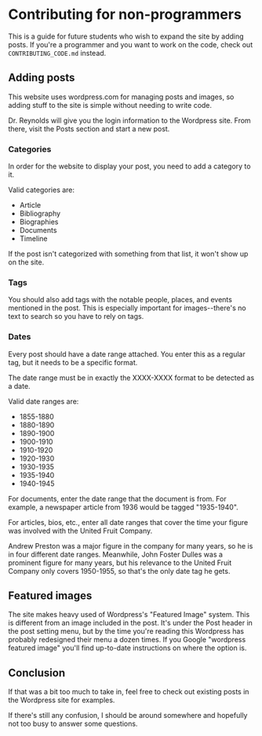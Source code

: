 # Contributing for non-programmers

This is a guide for future students who wish to expand the site by adding posts. If you're a programmer and you want to work on the code, check out `CONTRIBUTING_CODE.md` instead.

## Adding posts

This website uses wordpress.com for managing posts and images, so adding stuff to the site is simple without needing to write code.

Dr. Reynolds will give you the login information to the Wordpress site. From there, visit the Posts section and start a new post.

### Categories

In order for the website to display your post, you need to add a category to it.

Valid categories are:

- Article
- Bibliography
- Biographies
- Documents
- Timeline

If the post isn't categorized with something from that list, it won't show up on the site.

### Tags

You should also add tags with the notable people, places, and events mentioned in the post. This is especially important for images--there's no text to search so you have to rely on tags.

### Dates

Every post should have a date range attached. You enter this as a regular tag, but it needs to be a specific format.

The date range must be in exactly the XXXX-XXXX format to be detected as a date.

Valid date ranges are:

- 1855-1880
- 1880-1890
- 1890-1900
- 1900-1910
- 1910-1920
- 1920-1930
- 1930-1935
- 1935-1940
- 1940-1945

For documents, enter the date range that the document is from. For example, a newspaper article from 1936 would be tagged "1935-1940".

For articles, bios, etc., enter all date ranges that cover the time your figure was involved with the United Fruit Company.

Andrew Preston was a major figure in the company for many years, so he is in four different date ranges. Meanwhile, John Foster Dulles was a prominent figure for many years, but his relevance to the United Fruit Company only covers 1950-1955, so that's the only date tag he gets.

## Featured images

The site makes heavy used of Wordpress's "Featured Image" system. This is different from an image included in the post. It's under the Post header in the post setting menu, but by the time you're reading this Wordpress has probably redesigned their menu a dozen times. If you Google "wordpress featured image" you'll find up-to-date instructions on where the option is.

## Conclusion

If that was a bit too much to take in, feel free to check out existing posts in the Wordpress site for examples.

If there's still any confusion, I should be around somewhere and hopefully not too busy to answer some questions.
